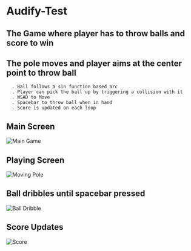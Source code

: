 # Audify-Test
## The Game where player has to throw balls and score to win

## The pole moves and player aims at the center point to throw ball
      . Ball follows a sin function based arc
      . Player can pick the ball up by triggering a collision with it
      . WSAD to Move
      . Spacebar to throw ball when in hand
      . Score is updated on each loop
## Main Screen
![Main Game](https://user-images.githubusercontent.com/72495317/197795800-a48b57a3-7915-476a-92de-41b5c26ace90.PNG)

## Playing Screen
![Moving Pole](https://user-images.githubusercontent.com/72495317/197795847-3df83bfa-6539-4523-bbc7-bfc2401f9197.PNG)

## Ball dribbles until spacebar pressed
![Ball Dribble](https://user-images.githubusercontent.com/72495317/197796827-043ae65f-1d71-4f01-b143-9d0373564c64.PNG)


## Score Updates
![Score](https://user-images.githubusercontent.com/72495317/197795906-8782edf2-b249-4540-9f43-12de19661c42.PNG)
